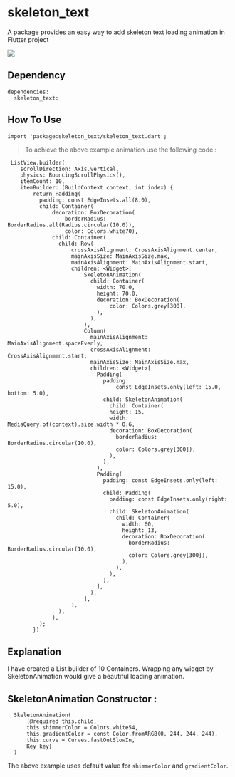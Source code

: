 # skeleton_text  
  
A package provides an easy way to add skeleton text loading animation in Flutter project  
  
<p>  
 <img src="https://github.com/imlegend19/Skeleton-Text/blob/master/skeleton_text.gif?raw=true"/>
</p>  
 
## Dependency 
```
dependencies:
  skeleton_text:
```
 
## How To Use  
  

  ```
  import 'package:skeleton_text/skeleton_text.dart';
  ```

> To achieve the above example animation use the following code :

     ListView.builder(  
        scrollDirection: Axis.vertical,  
        physics: BouncingScrollPhysics(),  
        itemCount: 10,  
        itemBuilder: (BuildContext context, int index) {  
            return Padding(  
              padding: const EdgeInsets.all(8.0),  
              child: Container(  
                  decoration: BoxDecoration(  
                      borderRadius: BorderRadius.all(Radius.circular(10.0)),  
                      color: Colors.white70),  
                  child: Container(  
                    child: Row(  
                        crossAxisAlignment: CrossAxisAlignment.center,  
                        mainAxisSize: MainAxisSize.max,  
                        mainAxisAlignment: MainAxisAlignment.start,  
                        children: <Widget>[  
                            SkeletonAnimation(  
                              child: Container(  
                                width: 70.0,  
                                height: 70.0,  
                                decoration: BoxDecoration(  
                                    color: Colors.grey[300],  
                                ),  
                              ),  
                            ),  
                            Column(  
                              mainAxisAlignment: MainAxisAlignment.spaceEvenly,  
                              crossAxisAlignment: CrossAxisAlignment.start,  
                              mainAxisSize: MainAxisSize.max,  
                              children: <Widget>[  
                                Padding(  
                                  padding:  
                                      const EdgeInsets.only(left: 15.0, bottom: 5.0),  
                                  child: SkeletonAnimation(  
                                    child: Container(  
                                    height: 15,  
                                    width: MediaQuery.of(context).size.width * 0.6,  
                                    decoration: BoxDecoration(  
                                      borderRadius: BorderRadius.circular(10.0),  
                                      color: Colors.grey[300]),  
                                    ),  
                                  ),  
                                ),  
                                Padding(  
                                  padding: const EdgeInsets.only(left: 15.0),  
                                  child: Padding(  
                                    padding: const EdgeInsets.only(right: 5.0),  
                                    child: SkeletonAnimation(  
                                      child: Container(  
                                        width: 60,  
                                        height: 13,  
                                        decoration: BoxDecoration(  
                                          borderRadius: BorderRadius.circular(10.0),  
                                          color: Colors.grey[300]),  
                                        ),  
                                      ),  
                                    ),  
                                  ),  
                                ],  
                              ),  
                            ],  
                        ),  
                    ),  
                  ),  
              );  
            })

## Explanation 

I have created a List builder of 10 Containers. Wrapping any widget by SkeletonAnimation would give a beautiful loading animation.

## SkeletonAnimation<T> Constructor :

```
  SkeletonAnimation(
      {@required this.child,
      this.shimmerColor = Colors.white54,
      this.gradientColor = const Color.fromARGB(0, 244, 244, 244),
      this.curve = Curves.fastOutSlowIn,
      Key key}
  )
```

The above example uses default value for `shimmerColor` and `gradientColor`.

